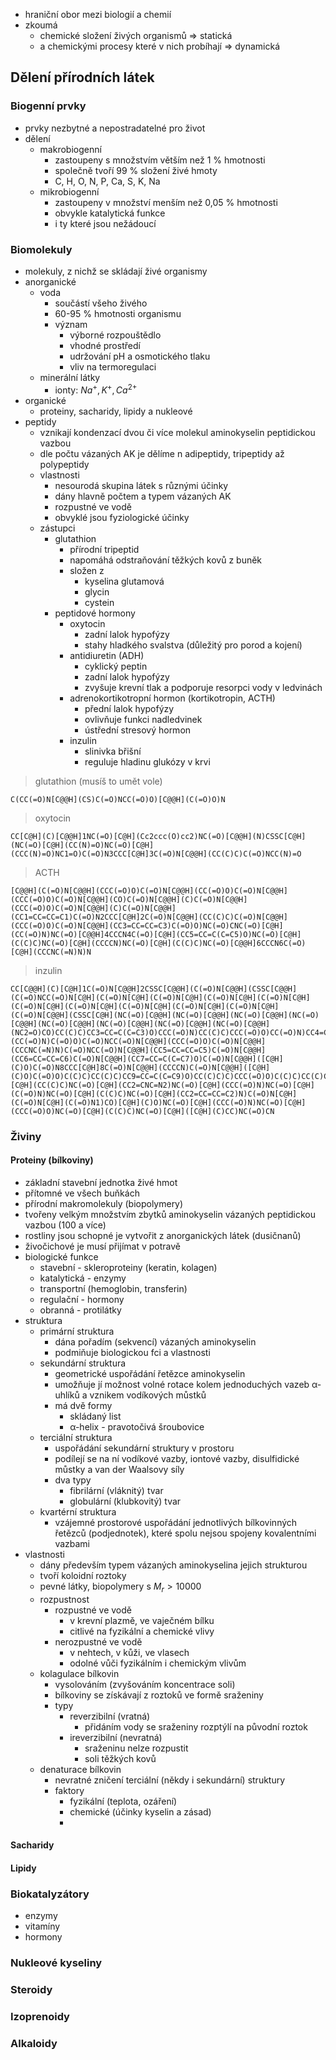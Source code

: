 - hraniční obor mezi biologií a chemií
- zkoumá
	- chemické složení živých organismů ⇒ statická
	- a chemickými procesy které v nich probíhají ⇒ dynamická
## Dělení přírodních látek
### Biogenní prvky
- prvky nezbytné a nepostradatelné pro život
- dělení
	- makrobiogenní
		- zastoupeny s množstvím větším než 1 % hmotnosti
		- společně tvoří 99 % složení živé hmoty
		- C, H, O, N, P, Ca, S, K, Na
	- mikrobiogenní
		- zastoupeny v množství menším než 0,05 % hmotnosti
		- obvykle katalytická funkce
		- i ty které jsou nežádoucí
### Biomolekuly
- molekuly, z nichž se skládají živé organismy
- anorganické
	- voda
		- součástí všeho živého
		- 60-95 % hmotnosti organismu
		- význam
			- výborné rozpouštědlo
			- vhodné prostředí
			- udržování pH a osmotického tlaku
			- vliv na termoregulaci
	- minerální látky
		- ionty: $Na^+, K^+, Ca^{2+}$
- organické
	- proteiny, sacharidy, lipidy a nukleové
- peptidy
	- vznikají kondenzací dvou či více molekul aminokyselin peptidickou vazbou
	- dle počtu vázaných AK je dělíme n adipeptidy, tripeptidy až polypeptidy
	- vlastnosti
		- nesourodá skupina látek s různými účinky
		- dány hlavně počtem a typem vázaných AK
		- rozpustné ve vodě
		- obvyklé jsou fyziologické účinky
	- zástupci
		- glutathion
			- přírodní tripeptid
			- napomáhá odstraňování těžkých kovů z buněk
			- složen z
				- kyselina glutamová
				- glycin
				- cystein
		- peptidové hormony
			- oxytocin
				- zadní lalok hypofýzy
				- stahy hladkého svalstva (důležitý pro porod a kojení)
			- antidiuretin (ADH)
				- cyklický peptin
				- zadní lalok hypofýzy
				- zvyšuje krevní tlak a podporuje resorpci vody v ledvinách
			- adrenokortikotropní hormon (kortikotropin, ACTH)
				- přední lalok hypofýzy
				- ovlivňuje funkci nadledvinek
				- ústřední stresový hormon
			- inzulin
				- slinivka břišní
				- reguluje hladinu glukózy v krvi
>glutathion (musíš to umět vole)
```smiles
C(CC(=O)N[C@@H](CS)C(=O)NCC(=O)O)[C@@H](C(=O)O)N
```
>oxytocin
```smiles
CC[C@H](C)[C@@H]1NC(=O)[C@H](Cc2ccc(O)cc2)NC(=O)[C@@H](N)CSSC[C@H](NC(=O)[C@H](CC(N)=O)NC(=O)[C@H](CCC(N)=O)NC1=O)C(=O)N3CCC[C@H]3C(=O)N[C@@H](CC(C)C)C(=O)NCC(N)=O
```
>ACTH
```smiles
[C@@H](C(=O)N[C@@H](CCC(=O)O)C(=O)N[C@@H](CC(=O)O)C(=O)N[C@@H](CCC(=O)O)C(=O)N[C@@H](CO)C(=O)N[C@@H](C)C(=O)N[C@@H](CCC(=O)O)C(=O)N[C@@H](C)C(=O)N[C@@H](CC1=CC=CC=C1)C(=O)N2CCC[C@H]2C(=O)N[C@@H](CC(C)C)C(=O)N[C@@H](CCC(=O)O)C(=O)N[C@@H](CC3=CC=CC=C3)C(=O)O)NC(=O)CNC(=O)[C@H](CC(=O)N)NC(=O)[C@@H]4CCCN4C(=O)[C@H](CC5=CC=C(C=C5)O)NC(=O)[C@H](C(C)C)NC(=O)[C@H](CCCCN)NC(=O)[C@H](C(C)C)NC(=O)[C@@H]6CCCN6C(=O)[C@H](CCCNC(=N)N)N
```
>inzulin
```smiles
CC[C@@H](C)[C@H]1C(=O)N[C@@H]2CSSC[C@@H](C(=O)N[C@@H](CSSC[C@@H](C(=O)NCC(=O)N[C@H](C(=O)N[C@H](C(=O)N[C@H](C(=O)N[C@H](C(=O)N[C@H](C(=O)N[C@H](C(=O)N[C@H](C(=O)N[C@H](C(=O)N[C@H](C(=O)N[C@H](C(=O)N[C@@H](CSSC[C@H](NC(=O)[C@@H](NC(=O)[C@@H](NC(=O)[C@@H](NC(=O)[C@@H](NC(=O)[C@@H](NC(=O)[C@@H](NC(=O)[C@@H](NC(=O)[C@@H](NC2=O)CO)CC(C)C)CC3=CC=C(C=C3)O)CCC(=O)N)CC(C)C)CCC(=O)O)CC(=O)N)CC4=CC=C(C=C4)O)C(=O)N[C@@H](CC(=O)N)C(=O)O)C(=O)NCC(=O)N[C@@H](CCC(=O)O)C(=O)N[C@@H](CCCNC(=N)N)C(=O)NCC(=O)N[C@@H](CC5=CC=CC=C5)C(=O)N[C@@H](CC6=CC=CC=C6)C(=O)N[C@@H](CC7=CC=C(C=C7)O)C(=O)N[C@@H]([C@H](C)O)C(=O)N8CCC[C@H]8C(=O)N[C@@H](CCCCN)C(=O)N[C@@H]([C@H](C)O)C(=O)O)C(C)C)CC(C)C)CC9=CC=C(C=C9)O)CC(C)C)C)CCC(=O)O)C(C)C)CC(C)C)CC2=CNC=N2)CO)NC(=O)[C@H](CC(C)C)NC(=O)[C@H](CC2=CNC=N2)NC(=O)[C@H](CCC(=O)N)NC(=O)[C@H](C(=O)N)NC(=O)[C@H](C(C)C)NC(=O)[C@H](CC2=CC=CC=C2)N)C(=O)N[C@H](C(=O)N[C@H](C(=O)N1)CO)[C@H](C)O)NC(=O)[C@H](CCC(=O)N)NC(=O)[C@H](CCC(=O)O)NC(=O)[C@H](C(C)C)NC(=O)[C@H]([C@H](C)CC)NC(=O)CN
```
### Živiny
#### Proteiny (bílkoviny)
- základní stavební jednotka živé hmot
- přítomné ve všech buňkách
- přírodní makromolekuly (biopolymery)
- tvořeny velkým množstvím zbytků aminokyselin vázaných peptidickou vazbou (100 a více)
- rostliny jsou schopné je vytvořit z anorganických látek (dusičnanů)
- živočichové je musí přijímat v potravě
- biologické funkce
	- stavební - skleroproteiny (keratin, kolagen)
	- katalytická - enzymy
	- transportní (hemoglobin, transferin)
	- regulační - hormony
	- obranná - protilátky
- struktura
	- primární struktura
		- dána pořadím (sekvencí) vázaných aminokyselin
		- podmiňuje biologickou fci a vlastnosti
	- sekundární struktura
		- geometrické uspořádání řetězce aminokyselin
		- umožňuje jí možnost volné rotace kolem jednoduchých vazeb α-uhlíků a vznikem vodíkových můstků
		- má dvě formy
			- skládaný list
			- α-helix - pravotočivá šroubovice
	- terciální struktura
		- uspořádání sekundární struktury v prostoru
		- podílejí se na ní vodíkové vazby, iontové vazby, disulfidické můstky a van der Waalsovy síly
		- dva typy
			- fibrilární (vláknitý) tvar
			- globulární (klubkovitý) tvar
	- kvartérní struktura
		- vzájemné prostorové uspořádání jednotlivých bílkovinných řetězců (podjednotek), které spolu nejsou spojeny kovalentními vazbami
- vlastnosti
	- dány především typem vázaných aminokyselina jejich strukturou
	- tvoří koloidní roztoky
	- pevné látky, biopolymery s $M_r > 10000$
	- rozpustnost
		- rozpustné ve vodě
			- v krevní plazmě, ve vaječném bílku
			- citlivé na fyzikální a chemické vlivy
		- nerozpustné ve vodě
			- v nehtech, v kůži, ve vlasech
			- odolné vůči fyzikálním i chemickým vlivům
	- kolagulace bílkovin
		- vysolováním (zvyšováním koncentrace soli)
		- bílkoviny se získávají z roztoků ve formě sraženiny
		- typy
			- reverzibilní (vratná)
				- přidáním vody se sraženiny rozptýlí na původní roztok
			- ireverzibilní (nevratná)
				- sraženinu nelze rozpustit
				- soli těžkých kovů
	- denaturace bílkovin
		- nevratné zničení terciální (někdy i sekundární) struktury
		- faktory
			- fyzikální (teplota, ozáření)
			- chemické (účinky kyselin a zásad)
			- 
#### Sacharidy
#### Lipidy
### Biokatalyzátory
- enzymy
- vitamíny
- hormony
### Nukleové kyseliny
### Steroidy
### Izoprenoidy
### Alkaloidy